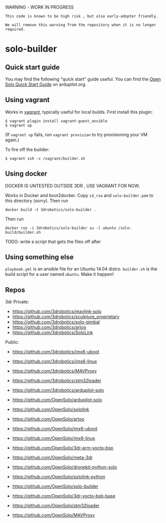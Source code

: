 WARNING - WORK IN PROGRESS

```
This code is known to be high risk , but also early-adopter friendly.  

We will remove this warning from the repository when it is no longer required.
```


# solo-builder
## Quick start guide
You may find the following "quick start" guide useful.  You can find the [Open Solo Quick Start Guide](http://ardupilot.org/dev/docs/solo-opensolo-quickstart.html) on ardupilot.org.

## Using vagrant

Works in [vagrant](http://vagrantup.com), typically useful for local builds.
First install this plugin:
```
$ vagrant plugin install vagrant-guest_ansible
$ vagrant up
```

(If `vagrant up` fails, run `vagrant provision` to try provisioning your VM
again.)

To fire off the builder:

```
$ vagrant ssh -c /vagrant/builder.sh
```


## Using docker

DOCKER IS UNTESTED OUTSIDE 3DR , USE VAGRANT FOR NOW.
 
Works in Docker and boot2docker. 
Copy `id_rsa` and `solo-builder.pem` to this directory (sorry). Then run

```
docker build -t 3drobotics/solo-builder .
```

Then run

```
docker run -i 3drobotics/solo-builder su -l ubuntu /solo-build/builder.sh
```

TODO: write a script that gets the files off after

## Using something else

`playbook.yml` is an ansible file for an Ubuntu 14.04 distro. `builder.sh` is the build script for a user named `ubuntu`. Make it happen!

## Repos

3dr Private:

* https://github.com/3drobotics/mavlink-solo
* https://github.com/3drobotics/sculpture_proprietary
* https://github.com/3drobotics/solo-gimbal
* https://github.com/3drobotics/artoo
* https://github.com/3drobotics/SoloLink

Public:

* https://github.com/3drobotics/imx6-uboot
* https://github.com/3drobotics/imx6-linux
* https://github.com/3drobotics/MAVProxy
* https://github.com/3drobotics/stm32loader
* https://github.com/3drobotics/ardupilot-solo

* https://github.com/OpenSolo/ardupilot-solo
* https://github.com/OpenSolo/sololink
* https://github.com/OpenSolo/artoo
* https://github.com/OpenSolo/imx6-uboot
* https://github.com/OpenSolo/imx6-linux
* https://github.com/OpenSolo/3dr-arm-yocto-bsp
* https://github.com/OpenSolo/meta-3dr
* https://github.com/OpenSolo/dronekit-python-solo
* https://github.com/OpenSolo/sololink-python
* https://github.com/OpenSolo/solo-builder
* https://github.com/OpenSolo/3dr-yocto-bsb-base
* https://github.com/OpenSolo/stm32loader
* https://github.com/OpenSolo/MAVProxy


